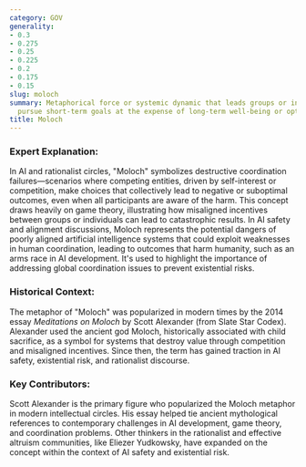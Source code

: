 ```yaml
---
category: GOV
generality:
- 0.3
- 0.275
- 0.25
- 0.225
- 0.2
- 0.175
- 0.15
slug: moloch
summary: Metaphorical force or systemic dynamic that leads groups or individuals to
  pursue short-term goals at the expense of long-term well-being or optimal outcomes.
title: Moloch
---
```


### **Expert Explanation:**
In AI and rationalist circles, "Moloch" symbolizes destructive coordination failures—scenarios where competing entities, driven by self-interest or competition, make choices that collectively lead to negative or suboptimal outcomes, even when all participants are aware of the harm. This concept draws heavily on game theory, illustrating how misaligned incentives between groups or individuals can lead to catastrophic results. In AI safety and alignment discussions, Moloch represents the potential dangers of poorly aligned artificial intelligence systems that could exploit weaknesses in human coordination, leading to outcomes that harm humanity, such as an arms race in AI development. It's used to highlight the importance of addressing global coordination issues to prevent existential risks.

### **Historical Context:**
The metaphor of "Moloch" was popularized in modern times by the 2014 essay _Meditations on Moloch_ by Scott Alexander (from Slate Star Codex). Alexander used the ancient god Moloch, historically associated with child sacrifice, as a symbol for systems that destroy value through competition and misaligned incentives. Since then, the term has gained traction in AI safety, existential risk, and rationalist discourse.

### **Key Contributors:**
Scott Alexander is the primary figure who popularized the Moloch metaphor in modern intellectual circles. His essay helped tie ancient mythological references to contemporary challenges in AI development, game theory, and coordination problems. Other thinkers in the rationalist and effective altruism communities, like Eliezer Yudkowsky, have expanded on the concept within the context of AI safety and existential risk.